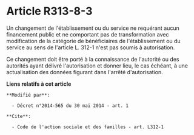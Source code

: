 # Article R313-8-3

Un changement de l'établissement ou du service ne requérant aucun financement public et ne comportant pas de transformation
avec modification de la catégorie de bénéficiaires de l'établissement ou du service au sens de l'article L. 312-1 n'est pas
soumis à autorisation. 

Ce changement doit être porté à la connaissance de l'autorité ou des autorités ayant délivré l'autorisation et donner lieu,
le cas échéant, à une actualisation des données figurant dans l'arrêté d'autorisation.

**Liens relatifs à cet article**

	**Modifié par**:

	  - Décret n°2014-565 du 30 mai 2014 - art. 1

	**Cite**:

	  - Code de l'action sociale et des familles - art. L312-1
